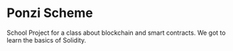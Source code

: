 # Ponzi Scheme

School Project for a class about blockchain and smart contracts.
We got to learn the basics of Solidity.
